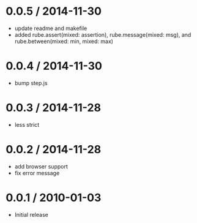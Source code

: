 
0.0.5 / 2014-11-30
==================

  * update readme and makefile
  * added rube.assert(mixed: assertion), rube.message(mixed: msg), and rube.between(mixed: min, mixed: max)

0.0.4 / 2014-11-30
==================

  * bump step.js

0.0.3 / 2014-11-28
==================

  * less strict

0.0.2 / 2014-11-28
==================

  * add browser support
  * fix error message

0.0.1 / 2010-01-03
==================

  * Initial release
